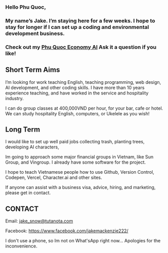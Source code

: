 ### Hello Phu Quoc,

### My name’s Jake. I’m staying here for a few weeks. I hope to stay for longer if I can set up a coding and environmental development business. 

### Check out my [Phu Quoc Economy AI](https://beta.character.ai/chat?char=xOk3p-rZwW5VDERY9gIpTZXTU0qKCSWDkDT_cAAzqdM) Ask it a question if you like!

## Short Term Aims

I’m looking for work teaching English, teaching programming, web design, AI development, and other coding skills. I have more than 10 years experience teaching, and have worked in the service and hospitality industry. 

I can do group classes at 400,000VND per hour, for your bar, cafe or hotel. We can study hospitality English, computers, or Ukelele as you wish!

## Long Term    

I would like to set up well paid jobs collecting trash, planting trees, developing AI characters,  

Im going to approach some major financial groups in Vietnam, like Sun Group, and Vingroup. I already have some software for the project.

I hope to teach Vietnamese people how to use Github, Version Control, Codepen, Vercel, Character.ai and other sites. 

If anyone can assist with a business visa, advice, hiring, and marketing, please get in contact. 

## CONTACT

Email: jake_snow@tutanota.com

Facebook: https://www.facebook.com/jakemackenzie222/ 

I don't use a phone, so Im not on What'sApp right now... Apologies for the inconvenience.  

